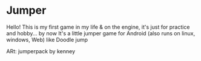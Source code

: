 # Jumper

Hello!
This is my first game in my life & on the engine, it's just for practice and hobby... by now
It's a little jumper game for Android (also runs on linux, windows, Web) like Doodle jump


ARt: jumperpack by kenney

